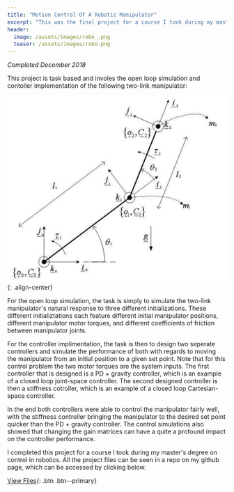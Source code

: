 ```yaml
---
title: "Motion Control Of A Robotic Manipulator"
excerpt: "This was the final project for a course I took during my master's degree on control in robotics."
header:
  image: /assets/images/robo_.png
  teaser: /assets/images/robo.png
---
```

*Completed December 2018*

This project is task based and involes the open loop simulation and contoller implementation of the following two-link manipulator:

![Two-Link Manipulator](/assets/images/twolink.png){: .align-center}

For the open loop simulation, the task is simply to simulate the two-link manipulator's natural response to three different initializations. These different initializtations each feature different initial manipulator positions, different manipulator motor torques, and different coefficients of friction between manipulator joints. 

For the controller implimentation, the task is then to design two seperate controllers and simulate the performance of both with regards to moving the manipulator from an initial position to a given set point. Note that for this control problem the two motor torques are the system inputs. The first controller that is designed is a PD + gravity controller, which is an example of a closed loop joint-space controller. The second designed controller is then a stiffness cotroller, which is an example of a closed loop Cartesian-space controller. 

In the end both controllers were able to control the manipulator fairly well, with the stiffness controller bringing the manipulator to the desired set point quicker than the PD + gravity controller. The control simulations also showed that changing the gain matrices can have a quite a profound impact on the controller performance.

I completed this project for a course I took during my master's degree on control in robotics. All the project files can be seen in a repo on my github page,
which can be accessed by clicking below.

[View Files](https://github.com/J-Morrison/robot_control){: .btn .btn--primary}